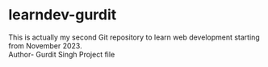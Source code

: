 # learndev-gurdit
This is actually my second Git repository to learn web development starting from November 2023.
<br>
Author- Gurdit Singh
Project file

